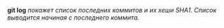 **git log** *покажет список последних коммитов и их хеши SHA1. Список выводится начиная с последнего коммита.*

